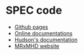 # SPEC code

- [Github pages](https://princetonuniversity.github.io/SPEC/)
- [Online documentations](https://princetonuniversity.github.io/SPEC/subroutines.html)
- [Hudson's documentation](https://w3.pppl.gov/~shudson/Spec/subroutines.html)
- [MRxMHD website](https://w3.pppl.gov/~shudson/Spec/spec.html)